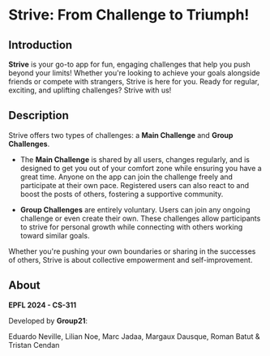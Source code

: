# Strive: From Challenge to Triumph!

## Introduction  
**Strive** is your go-to app for fun, engaging challenges that help you push beyond your limits! Whether you're looking to achieve your goals alongside friends or compete with strangers, Strive is here for you. Ready for regular, exciting, and uplifting challenges? Strive with us!

## Description  
Strive offers two types of challenges: a **Main Challenge** and **Group Challenges**. 

- The **Main Challenge** is shared by all users, changes regularly, and is designed to get you out of your comfort zone while ensuring you have a great time. Anyone on the app can join the challenge freely and participate at their own pace. Registered users can also react to and boost the posts of others, fostering a supportive community.

- **Group Challenges** are entirely voluntary. Users can join any ongoing challenge or even create their own. These challenges allow participants to strive for personal growth while connecting with others working toward similar goals.

Whether you're pushing your own boundaries or sharing in the successes of others, Strive is about collective empowerment and self-improvement.

## About  
**EPFL 2024 - CS-311**  

Developed by **Group21**:  

Eduardo Neville, Lilian Noe, Marc Jadaa, Margaux Dausque, Roman Batut & Tristan Cendan

